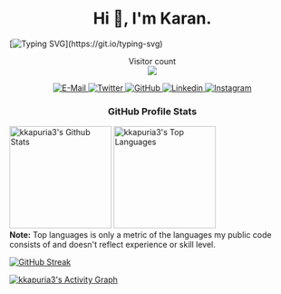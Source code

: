 

<h1 align="center">Hi 👋, I'm Karan.</h1>

[![Typing SVG](https://readme-typing-svg.herokuapp.com?font=Consolas+&color=F7B847&center=true&vCenter=true&multiline=true&width=800&height=60&lines=Bioinformatician+specializing+in+Clinical+Human+Genomics.+;My+favourite+hobby+is+to+script+open+source+bots.)](https://git.io/typing-svg)

<p align="center"> 
  Visitor count<br>
  <img src="https://profile-counter.glitch.me/kkapuria3/count.svg" />
</p>

<p align="center">
  <a href="mailto:kapuriakaran@gmail.com">
    <img src="https://img.shields.io/badge/Gmail-D14836?style=for-the-badge&logo=gmail&logoColor=white" alt="E-Mail" />
  </a>
  <a href="https://twitter.com/kapuriakaran" target="blank">
    <img src="https://img.shields.io/twitter/follow/kapuriakaran?label=Twitter&logo=twitter&style=for-the-badge" alt="Twitter" />
  </a>
  <a href="https://github.com/kkapuri3?tab=followers">
    <img src="https://img.shields.io/github/followers/kkapuria3?label=Followers&logo=GitHub&style=for-the-badge" alt="GitHub" />
  </a>
  <a href="https://www.linkedin.com/in/kapuriakaran/" target="blank">
    <img src="https://img.shields.io/badge/LinkedIn-0077B5?style=for-the-badge&logo=linkedin&logoColor=white" alt="Linkedin" />
  </a>
  <a href="https://instagram.com/narakairupak" target="blank">
    <img src="https://img.shields.io/badge/Instagram-E4405F?style=for-the-badge&logo=instagram&logoColor=white" alt="Instagram" />
  </a>
</p>
<p align="center">


<h3 align="center">GitHub Profile Stats</h3>

  <img alt="kkapuria3's Github Stats" src="https://github-readme-stats.vercel.app/api?username=kkapuria3&show_icons=true&count_private=true&theme=react&hide_border=true&bg_color=1F222E&title_color=F85D7F&icon_color=F8D866" height="180px"/></a>
  <img alt="kkapuria3's Top Languages" src="https://github-readme-stats.vercel.app/api?username=kkapuria3&langs_count=8&layout=compact&theme=react&hide_border=true&bg_color=1F222E&title_color=F85D7F&icon_color=F8D866&hide=Jupyter%20Notebook" height="180px"/></a>
  <br/>
  <b>Note:</b> Top languages is only a metric of the languages my public code consists of and doesn't reflect experience or skill level.

</p>
<p align="center">

[![GitHub Streak](https://github-readme-streak-stats.herokuapp.com?user=kkapuria3&theme=dark&hide_border=true&date_format=M%20j%5B%2C%20Y%5D)](https://git.io/streak-stats)

<!-- https://github.com/ashutosh00710/github-readme-activity-graph -->
<a href="https://github.com/ashutosh00710/github-readme-activity-graph"><img alt="kkapuria3's Activity Graph" src="https://denvercoder1-activity-graph.herokuapp.com/graph/?username=kkapuria3&bg_color=1F222E&color=F8D866&line=F85D7F&point=FFFFFF&hide_border=true" /></a>


